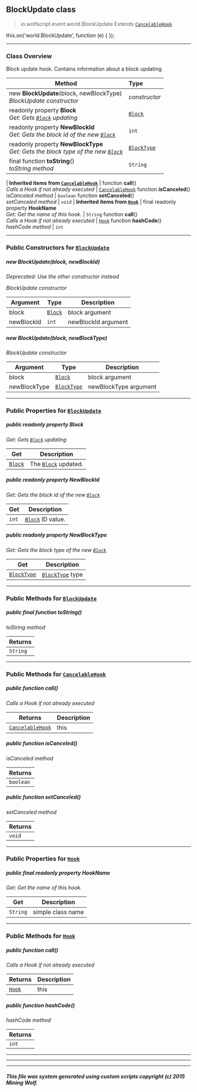 ## BlockUpdate __class__

>io.wolfscript.event.world.BlockUpdate
>Extends [`CancelableHook`](../../hook/CancelableHook.md)

this.on('world.BlockUpdate', function (e) { });

---

### Class Overview

Block update hook. Contains information about a block updating.

Method | Type   
--- | :--- 
new __BlockUpdate__(block, newBlockType) <br> _BlockUpdate constructor_ | _constructor_
 readonly property __Block__ <br> _Get: Gets [`Block`](../../api/world/blocks/Block.md) updating_ | [`Block`](../../api/world/blocks/Block.md)
 readonly property __NewBlockId__ <br> _Get: Gets the block id of the new [`Block`](../../api/world/blocks/Block.md)_ | `int`
 readonly property __NewBlockType__ <br> _Get: Gets the block type of the new [`Block`](../../api/world/blocks/Block.md)_ | [`BlockType`](../../api/world/blocks/BlockType.md)
final function __toString__() <br> _toString method_ | `String`
 |
__Inherited items from [`CancelableHook`](../../hook/CancelableHook.md)__ |
 function __call__() <br> _Calls a Hook if not already executed_ | [`CancelableHook`](../../hook/CancelableHook.md)
 function __isCanceled__() <br> _isCanceled method_ | `boolean`
 function __setCanceled__() <br> _setCanceled method_ | `void`
 |
__Inherited items from [`Hook`](../../hook/Hook.md)__ |
final readonly property __HookName__ <br> _Get: Get the name of this hook._ | `String`
 function __call__() <br> _Calls a Hook if not already executed_ | [`Hook`](../../hook/Hook.md)
 function __hashCode__() <br> _hashCode method_ | `int`







---

### Public Constructors for [`BlockUpdate`](BlockUpdate.md)

##### <a id='blockupdate'></a>new __BlockUpdate__(block, newBlockId) 
_Deprecated: Use the other constructor instead_

_BlockUpdate constructor_

Argument | Type | Description  
--- | --- | --- 
block | [`Block`](../../api/world/blocks/Block.md) | block argument
newBlockId | `int` | newBlockId argument

##### <a id='blockupdate'></a>new __BlockUpdate__(block, newBlockType) 

_BlockUpdate constructor_

Argument | Type | Description  
--- | --- | --- 
block | [`Block`](../../api/world/blocks/Block.md) | block argument
newBlockType | [`BlockType`](../../api/world/blocks/BlockType.md) | newBlockType argument

---

### Public Properties for [`BlockUpdate`](BlockUpdate.md)

##### <a id='block'></a>public  readonly property __Block__

_Get: Gets [`Block`](../../api/world/blocks/Block.md) updating_

Get | Description
--- | --- 
[`Block`](../../api/world/blocks/Block.md) | The [`Block`](../../api/world/blocks/Block.md) updated.



##### <a id='newblockid'></a>public  readonly property __NewBlockId__

_Get: Gets the block id of the new [`Block`](../../api/world/blocks/Block.md)_

Get | Description
--- | --- 
`int` | [`Block`](../../api/world/blocks/Block.md) ID value.



##### <a id='newblocktype'></a>public  readonly property __NewBlockType__

_Get: Gets the block type of the new [`Block`](../../api/world/blocks/Block.md)_

Get | Description
--- | --- 
[`BlockType`](../../api/world/blocks/BlockType.md) | [`BlockType`](../../api/world/blocks/BlockType.md) type



---

### Public Methods for [`BlockUpdate`](BlockUpdate.md)

##### <a id='tostring'></a>public final function __toString__()

_toString method_

Returns | 
--- | 
`String` |


---

### Public Methods for [`CancelableHook`](../../hook/CancelableHook.md)

##### <a id='call'></a>public  function __call__()

_Calls a Hook if not already executed_

Returns | Description
--- | --- 
[`CancelableHook`](../../hook/CancelableHook.md) | this


##### <a id='iscanceled'></a>public  function __isCanceled__()

_isCanceled method_

Returns | 
--- | 
`boolean` |


##### <a id='setcanceled'></a>public  function __setCanceled__()

_setCanceled method_

Returns | 
--- | 
`void` |


---

### Public Properties for [`Hook`](../../hook/Hook.md)

##### <a id='hookname'></a>public final readonly property __HookName__

_Get: Get the name of this hook._

Get | Description
--- | --- 
`String` | simple class name



---

### Public Methods for [`Hook`](../../hook/Hook.md)

##### <a id='call'></a>public  function __call__()

_Calls a Hook if not already executed_

Returns | Description
--- | --- 
[`Hook`](../../hook/Hook.md) | this


##### <a id='hashcode'></a>public  function __hashCode__()

_hashCode method_

Returns | 
--- | 
`int` |


---


---


---


##### This file was system generated using custom scripts copyright (c) 2015 Mining Wolf.
	

